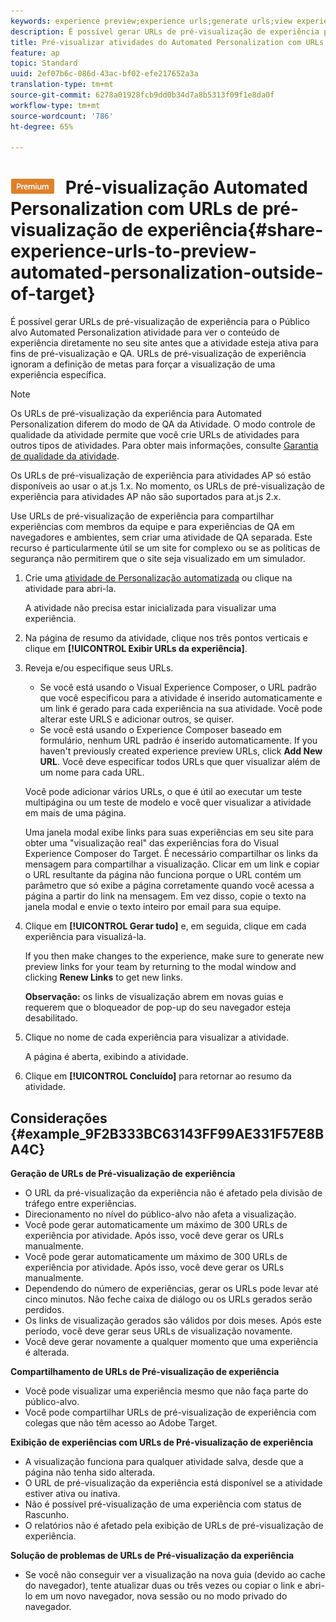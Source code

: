 ```yaml
---
keywords: experience preview;experience urls;generate urls;view experience urls
description: É possível gerar URLs de pré-visualização de experiência para o Público alvo Automated Personalization atividade para ver o conteúdo de experiência diretamente no seu site antes que a atividade esteja ativa para fins de pré-visualização e QA. URLs de pré-visualização de experiência ignoram a definição de metas para forçar a visualização de uma experiência específica.
title: Pré-visualizar atividades do Automated Personalization com URLs de visualização da experiência
feature: ap
topic: Standard
uuid: 2ef07b6c-086d-43ac-bf02-efe217652a3a
translation-type: tm+mt
source-git-commit: 6278a01928fcb9dd0b34d7a8b5313f09f1e8da0f
workflow-type: tm+mt
source-wordcount: '786'
ht-degree: 65%

---
```



# ![ATIVIDADES PREMIUM](/help/assets/premium.png) Pré-visualização Automated Personalization com URLs de pré-visualização de experiência{#share-experience-urls-to-preview-automated-personalization-outside-of-target}

É possível gerar URLs de pré-visualização de experiência para o Público alvo Automated Personalization atividade para ver o conteúdo de experiência diretamente no seu site antes que a atividade esteja ativa para fins de pré-visualização e QA. URLs de pré-visualização de experiência ignoram a definição de metas para forçar a visualização de uma experiência específica.

>[!NOTE]
>
>Os URLs de pré-visualização da experiência para Automated Personalization diferem do modo de QA da Atividade. O modo controle de qualidade da atividade permite que você crie URLs de atividades para outros tipos de atividades. Para obter mais informações, consulte [Garantia de qualidade da atividade](/help/c-activities/c-activity-qa/activity-qa.md).
>
>Os URLs de pré-visualização de experiência para atividades AP só estão disponíveis ao usar o at.js 1.x. No momento, os URLs de pré-visualização de experiência para atividades AP não são suportados para at.js 2.x.

Use URLs de pré-visualização de experiência para compartilhar experiências com membros da equipe e para experiências de QA em navegadores e ambientes, sem criar uma atividade de QA separada. Este recurso é particularmente útil se um site for complexo ou se as políticas de segurança não permitirem que o site seja visualizado em um simulador.

1. Crie uma [atividade de Personalização automatizada](../../c-activities/t-automated-personalization/create-ap-activity.md#task_8AAF837796D74CF893CA2F88BA1491C9) ou clique na atividade para abri-la.

   A atividade não precisa estar inicializada para visualizar uma experiência.
1. Na página de resumo da atividade, clique nos três pontos verticais e clique em **[!UICONTROL Exibir URLs da experiência]**.
1. Reveja e/ou especifique seus URLs.

   * Se você está usando o Visual Experience Composer, o URL padrão que você especificou para a atividade é inserido automaticamente e um link é gerado para cada experiência na sua atividade. Você pode alterar este URLS e adicionar outros, se quiser.
   * Se você está usando o Experience Composer baseado em formulário, nenhum URL padrão é inserido automaticamente. If you haven&#39;t previously created experience preview URLs, click **Add New URL**. Você deve especificar todos URLs que quer visualizar além de um nome para cada URL.

   Você pode adicionar vários URLs, o que é útil ao executar um teste multipágina ou um teste de modelo e você quer visualizar a atividade em mais de uma página.

   Uma janela modal exibe links para suas experiências em seu site para obter uma &quot;visualização real&quot; das experiências fora do Visual Experience Composer do Target. É necessário compartilhar os links da mensagem para compartilhar a visualização. Clicar em um link e copiar o URL resultante da página não funciona porque o URL contém um parâmetro que só exibe a página corretamente quando você acessa a página a partir do link na mensagem. Em vez disso, copie o texto na janela modal e envie o texto inteiro por email para sua equipe.
1. Clique em **[!UICONTROL Gerar tudo]** e, em seguida, clique em cada experiência para visualizá-la.

   If you then make changes to the experience, make sure to generate new preview links for your team by returning to the modal window and clicking **Renew Links** to get new links.

   **Observação:** os links de visualização abrem em novas guias e requerem que o bloqueador de pop-up do seu navegador esteja desabilitado.

1. Clique no nome de cada experiência para visualizar a atividade.

   A página é aberta, exibindo a atividade.
1. Clique em **[!UICONTROL Concluído]** para retornar ao resumo da atividade.

## Considerações {#example_9F2B333BC63143FF99AE331F57E8BA4C}

**Geração de URLs de Pré-visualização de experiência**

* O URL da pré-visualização da experiência não é afetado pela divisão de tráfego entre experiências.
* Direcionamento no nível do público-alvo não afeta a visualização.
* Você pode gerar automaticamente um máximo de 300 URLs de experiência por atividade. Após isso, você deve gerar os URLs manualmente.
* Você pode gerar automaticamente um máximo de 300 URLs de experiência por atividade. Após isso, você deve gerar os URLs manualmente.
* Dependendo do número de experiências, gerar os URLs pode levar até cinco minutos. Não feche caixa de diálogo ou os URLs gerados serão perdidos.
* Os links de visualização gerados são válidos por dois meses. Após este período, você deve gerar seus URLs de visualização novamente.
* Você deve gerar novamente a qualquer momento que uma experiência é alterada.

**Compartilhamento de URLs de Pré-visualização de experiência**

* Você pode visualizar uma experiência mesmo que não faça parte do público-alvo.
* Você pode compartilhar URLs de pré-visualização de experiência com colegas que não têm acesso ao Adobe Target.

**Exibição de experiências com URLs de Pré-visualização de experiência**

* A visualização funciona para qualquer atividade salva, desde que a página não tenha sido alterada.
* O URL de pré-visualização da experiência está disponível se a atividade estiver ativa ou inativa.
* Não é possível pré-visualização de uma experiência com status de Rascunho.
* O relatórios não é afetado pela exibição de URLs de pré-visualização de experiência.

**Solução de problemas de URLs de Pré-visualização da experiência**

* Se você não conseguir ver a visualização na nova guia (devido ao cache do navegador), tente atualizar duas ou três vezes ou copiar o link e abri-lo em um novo navegador, nova sessão ou no modo privado do navegador.
